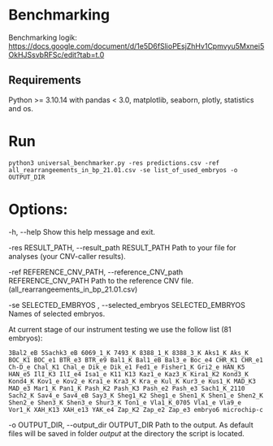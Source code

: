 # Benchmarking

Benchmarking logik:
https://docs.google.com/document/d/1e5D6fSlioPEsjZhHv1Cpmvyu5Mxnei5OkHJSsvbRFSc/edit?tab=t.0

## Requirements
Python >= 3.10.14 with pandas < 3.0, matplotlib, seaborn, plotly, statistics and os.

# Run
```
python3 universal_benchmarker.py -res predictions.csv -ref all_rearrangeements_in_bp_21.01.csv -se list_of_used_embryos -o OUTPUT_DIR
```

# Options:
  -h, --help
  Show this help message and exit.
  
  -res RESULT_PATH, --result_path RESULT_PATH
  Path to your file for analyses (your CNV-caller results).
                        
  -ref REFERENCE_CNV_PATH, --reference_CNV_path REFERENCE_CNV_PATH
  Path to the reference CNV file. (all_rearrangeements_in_bp_21.01.csv)
 
  
  -se SELECTED_EMBRYOS , --selected_embryos SELECTED_EMBRYOS
  Names of selected embryos.
  
  At current stage of our instrument testing we use the follow list (81 embryos):

```
3Bal2_eB 5Sachk3_eB 6069_1_K 7493_K 8388_1_K 8388_3_K Aks1_K Aks_K BOC_K1 BOC_e1 BTR_e3 BTR_e9 Bal1_K Bal1_eB Bal3_e Boc_e4 CHR_K1 CHR_e1 Ch-D_e Chal_K1 Chal_e Dik_e Dik_e1 Fed1_e Fisher1_K Gri2_e HAN_K5 HAN_e5 IlI_K3 IlI_e4 Isa1_e K11 K13 Kaz1_e Kaz3_K Kira1_K2 Kond3_K Kond4_K Kov1_e Kov2_e Kra1_e Kra3_K Kra_e Kul_K Kur3_e Kus1_K MAD_K3 MAD_e3 Mar1_K Pan1_K Pash_K2 Pash_K3 Pash_e2 Pash_e3 Sach1_K_2110 Sach2_K Sav4_e Sav4_eB Say3_K Sheg1_K2 Sheg1_e Shen1_K Shen1_e Shen2_K Shen2_e Shen3_K Shen3_e Shur3_K Ton1_e Vla1_K_0705 Vla1_e Vla9_e Vor1_K XAH_K13 XAH_e13 YAK_e4 Zap_K2 Zap_e2 Zap_e3 embryo6 microchip-c 
```
  
  -o OUTPUT_DIR, --output_dir OUTPUT_DIR
  Path to the output.
  As default files will be saved in folder *output* at the directory the script is located.


